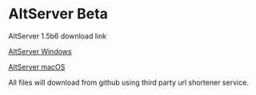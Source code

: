# AltServer Beta

AltServer 1.5b6 download link

[AltServer Windows](https://smarturl.it/altserverbetawindows)

[AltServer macOS](https://smarturl.it/altserverbetamacOS)

All files will download from github using third party url shortener service.
